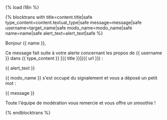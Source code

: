 {% load i18n %}

{% blocktrans with title=content.title|safe type_content=content.textual_type|safe message=message|safe username=target_name|safe modo_name=modo_name|safe name=name|safe alert_text=alert_text|safe %}

Bonjour {{ name }},

Ce message fait suite à votre alerte concernant les propos de {{ username }}
dans {{ type_content }} [{{ title }}]({{ url&nbsp;}})&nbsp;:

{{ alert_text }}

{{ modo_name }} s'est occupé du signalement et vous a déposé un petit mot&nbsp;:

{{ message }}

Toute l'équipe de modération vous remercie et vous offre un smoothie&nbsp;!

{%  endblocktrans %}

